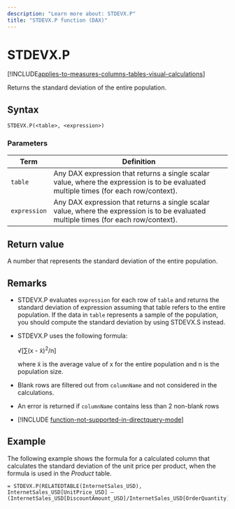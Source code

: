 ```yaml
---
description: "Learn more about: STDEVX.P"
title: "STDEVX.P function (DAX)"
---
```

# STDEVX.P

[!INCLUDE[applies-to-measures-columns-tables-visual-calculations](includes/applies-to-measures-columns-tables-visual-calculations.md)]

Returns the standard deviation of the entire population.

## Syntax

```dax
STDEVX.P(<table>, <expression>)
```

### Parameters

|Term|Definition|
|--------|--------------|
|`table`  | Any DAX expression that returns a single scalar value, where the expression is to be evaluated multiple times (for each row/context).  |
|`expression`   | Any DAX expression that returns a single scalar value, where the expression is to be evaluated multiple times (for each row/context).   |

## Return value

A number that represents the standard deviation of the entire population.

## Remarks

- STDEVX.P evaluates `expression` for each row of `table` and returns the standard deviation of expression assuming that table refers to the entire population. If the data in `table` represents a sample of the population, you should compute the standard deviation by using STDEVX.S instead.

- STDEVX.P uses the following formula:

    √[∑(x - x̃)<sup>2</sup>/n]

    where x̃ is the average value of x for the entire population and n is the population size.

- Blank rows are filtered out from `columnName` and not considered in the calculations.

- An error is returned if `columnName` contains less than 2 non-blank rows

- [!INCLUDE [function-not-supported-in-directquery-mode](includes/function-not-supported-in-directquery-mode.md)]

## Example

The following example shows the formula for a calculated column that calculates the standard deviation of the unit price per product, when the formula is used in the *Product* table.

```dax
= STDEVX.P(RELATEDTABLE(InternetSales_USD), InternetSales_USD[UnitPrice_USD] – (InternetSales_USD[DiscountAmount_USD]/InternetSales_USD[OrderQuantity]))
```
